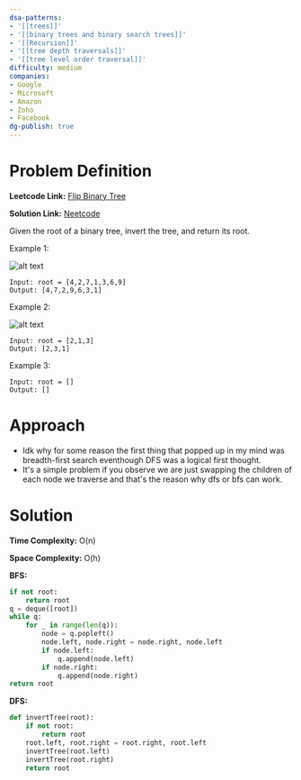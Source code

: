 ```yaml
---
dsa-patterns: 
- '[[trees]]'
- '[[binary trees and binary search trees]]'
- '[[Recursion]]'
- '[[tree depth traversals]]'
- '[[tree level order traversal]]'
difficulty: medium
companies: 
- Google
- Microsoft
- Amazon
- Zoho
- Facebook
dg-publish: true
---
```

# Problem Definition

**Leetcode Link:** [Flip Binary Tree](https://leetcode.com/problems/invert-binary-tree/description/)

**Solution Link:** [Neetcode](https://www.youtube.com/watch?v=OnSn2XEQ4MY) 

Given the root of a binary tree, invert the tree, and return its root.

Example 1:

![alt text](DSA-Problems/Trees/Easy/image-1.png)
```
Input: root = [4,2,7,1,3,6,9]
Output: [4,7,2,9,6,3,1]
```
Example 2:

![alt text](DSA-Problems/Trees/Easy/image-2.png)
```
Input: root = [2,1,3]
Output: [2,3,1]
```
Example 3:
```
Input: root = []
Output: []
```

# Approach

- Idk why for some reason the first thing that popped up in my mind was breadth-first search eventhough DFS was a logical first thought.
- It's a simple problem if you observe we are just swapping the children of each node we traverse and that's the reason why dfs or bfs can work.

# Solution

**Time Complexity:** O(n)

**Space Complexity:** O(h)

**BFS:**

```python
if not root:
    return root
q = deque([root])
while q:
    for _ in range(len(q)):
        node = q.popleft()
        node.left, node.right = node.right, node.left
        if node.left:
            q.append(node.left)
        if node.right:
            q.append(node.right)
return root
```

**DFS:**

```python
def invertTree(root):
    if not root:
        return root
    root.left, root.right = root.right, root.left
    invertTree(root.left)
    invertTree(root.right)
    return root
```
